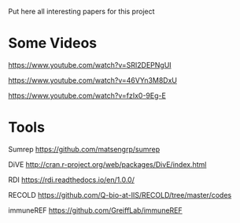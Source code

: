
Put here all interesting papers for this project


# Some Videos

https://www.youtube.com/watch?v=SRI2DEPNgUI

https://www.youtube.com/watch?v=46VYn3M8DxU

https://www.youtube.com/watch?v=fzIx0-9Eg-E


# Tools

Sumrep        https://github.com/matsengrp/sumrep

DiVE        http://cran.r-project.org/web/packages/DivE/index.html    

RDI        https://rdi.readthedocs.io/en/1.0.0/        

RECOLD        https://github.com/Q-bio-at-IIS/RECOLD/tree/master/codes

immuneREF     https://github.com/GreiffLab/immuneREF


